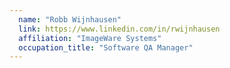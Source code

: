 ```yaml
---
  name: "Robb Wijnhausen"
  link: https://www.linkedin.com/in/rwijnhausen
  affiliation: "ImageWare Systems"
  occupation_title: "Software QA Manager"
---
```

